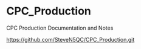 # CPC_Production
CPC Production Documentation and Notes

https://github.com/SteveN5QC/CPC_Production.git
